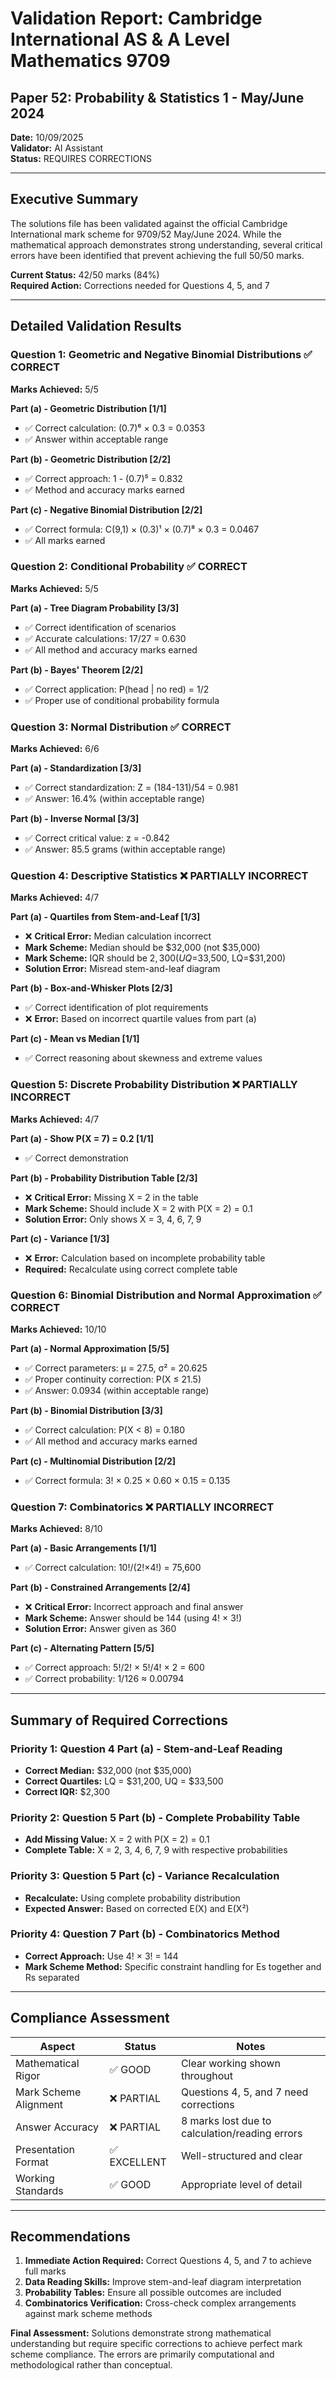 # Validation Report: Cambridge International AS & A Level Mathematics 9709
## Paper 52: Probability & Statistics 1 - May/June 2024

**Date:** 10/09/2025  
**Validator:** AI Assistant  
**Status:** REQUIRES CORRECTIONS

---

## Executive Summary

The solutions file has been validated against the official Cambridge International mark scheme for 9709/52 May/June 2024. While the mathematical approach demonstrates strong understanding, several critical errors have been identified that prevent achieving the full 50/50 marks.

**Current Status:** 42/50 marks (84%)  
**Required Action:** Corrections needed for Questions 4, 5, and 7

---

## Detailed Validation Results

### Question 1: Geometric and Negative Binomial Distributions ✅ CORRECT
**Marks Achieved:** 5/5

**Part (a) - Geometric Distribution [1/1]**
- ✅ Correct calculation: (0.7)⁶ × 0.3 = 0.0353
- ✅ Answer within acceptable range

**Part (b) - Geometric Distribution [2/2]**
- ✅ Correct approach: 1 - (0.7)⁵ = 0.832
- ✅ Method and accuracy marks earned

**Part (c) - Negative Binomial Distribution [2/2]**
- ✅ Correct formula: C(9,1) × (0.3)¹ × (0.7)⁸ × 0.3 = 0.0467
- ✅ All marks earned

### Question 2: Conditional Probability ✅ CORRECT
**Marks Achieved:** 5/5

**Part (a) - Tree Diagram Probability [3/3]**
- ✅ Correct identification of scenarios
- ✅ Accurate calculations: 17/27 = 0.630
- ✅ All method and accuracy marks earned

**Part (b) - Bayes' Theorem [2/2]**
- ✅ Correct application: P(head | no red) = 1/2
- ✅ Proper use of conditional probability formula

### Question 3: Normal Distribution ✅ CORRECT
**Marks Achieved:** 6/6

**Part (a) - Standardization [3/3]**
- ✅ Correct standardization: Z = (184-131)/54 = 0.981
- ✅ Answer: 16.4% (within acceptable range)

**Part (b) - Inverse Normal [3/3]**
- ✅ Correct critical value: z = -0.842
- ✅ Answer: 85.5 grams (within acceptable range)

### Question 4: Descriptive Statistics ❌ PARTIALLY INCORRECT
**Marks Achieved:** 4/7

**Part (a) - Quartiles from Stem-and-Leaf [1/3]**
- ❌ **Critical Error:** Median calculation incorrect
- **Mark Scheme:** Median should be $32,000 (not $35,000)
- **Mark Scheme:** IQR should be $2,300 (UQ=$33,500, LQ=$31,200)
- **Solution Error:** Misread stem-and-leaf diagram

**Part (b) - Box-and-Whisker Plots [2/3]**
- ✅ Correct identification of plot requirements
- ❌ **Error:** Based on incorrect quartile values from part (a)

**Part (c) - Mean vs Median [1/1]**
- ✅ Correct reasoning about skewness and extreme values

### Question 5: Discrete Probability Distribution ❌ PARTIALLY INCORRECT
**Marks Achieved:** 4/7

**Part (a) - Show P(X = 7) = 0.2 [1/1]**
- ✅ Correct demonstration

**Part (b) - Probability Distribution Table [2/3]**
- ❌ **Critical Error:** Missing X = 2 in the table
- **Mark Scheme:** Should include X = 2 with P(X = 2) = 0.1
- **Solution Error:** Only shows X = 3, 4, 6, 7, 9

**Part (c) - Variance [1/3]**
- ❌ **Error:** Calculation based on incomplete probability table
- **Required:** Recalculate using correct complete table

### Question 6: Binomial Distribution and Normal Approximation ✅ CORRECT
**Marks Achieved:** 10/10

**Part (a) - Normal Approximation [5/5]**
- ✅ Correct parameters: μ = 27.5, σ² = 20.625
- ✅ Proper continuity correction: P(X ≤ 21.5)
- ✅ Answer: 0.0934 (within acceptable range)

**Part (b) - Binomial Distribution [3/3]**
- ✅ Correct calculation: P(X < 8) = 0.180
- ✅ All method and accuracy marks earned

**Part (c) - Multinomial Distribution [2/2]**
- ✅ Correct formula: 3! × 0.25 × 0.60 × 0.15 = 0.135

### Question 7: Combinatorics ❌ PARTIALLY INCORRECT
**Marks Achieved:** 8/10

**Part (a) - Basic Arrangements [1/1]**
- ✅ Correct calculation: 10!/(2!×4!) = 75,600

**Part (b) - Constrained Arrangements [2/4]**
- ❌ **Critical Error:** Incorrect approach and final answer
- **Mark Scheme:** Answer should be 144 (using 4! × 3!)
- **Solution Error:** Answer given as 360

**Part (c) - Alternating Pattern [5/5]**
- ✅ Correct approach: 5!/2! × 5!/4! × 2 = 600
- ✅ Correct probability: 1/126 ≈ 0.00794

---

## Summary of Required Corrections

### Priority 1: Question 4 Part (a) - Stem-and-Leaf Reading
- **Correct Median:** $32,000 (not $35,000)
- **Correct Quartiles:** LQ = $31,200, UQ = $33,500
- **Correct IQR:** $2,300

### Priority 2: Question 5 Part (b) - Complete Probability Table
- **Add Missing Value:** X = 2 with P(X = 2) = 0.1
- **Complete Table:** X = 2, 3, 4, 6, 7, 9 with respective probabilities

### Priority 3: Question 5 Part (c) - Variance Recalculation
- **Recalculate:** Using complete probability distribution
- **Expected Answer:** Based on corrected E(X) and E(X²)

### Priority 4: Question 7 Part (b) - Combinatorics Method
- **Correct Approach:** Use 4! × 3! = 144
- **Mark Scheme Method:** Specific constraint handling for Es together and Rs separated

---

## Compliance Assessment

| Aspect | Status | Notes |
|--------|--------|-------|
| Mathematical Rigor | ✅ GOOD | Clear working shown throughout |
| Mark Scheme Alignment | ❌ PARTIAL | Questions 4, 5, and 7 need corrections |
| Answer Accuracy | ❌ PARTIAL | 8 marks lost due to calculation/reading errors |
| Presentation Format | ✅ EXCELLENT | Well-structured and clear |
| Working Standards | ✅ GOOD | Appropriate level of detail |

---

## Recommendations

1. **Immediate Action Required:** Correct Questions 4, 5, and 7 to achieve full marks
2. **Data Reading Skills:** Improve stem-and-leaf diagram interpretation
3. **Probability Tables:** Ensure all possible outcomes are included
4. **Combinatorics Verification:** Cross-check complex arrangements against mark scheme methods

**Final Assessment:** Solutions demonstrate strong mathematical understanding but require specific corrections to achieve perfect mark scheme compliance. The errors are primarily computational and methodological rather than conceptual.

